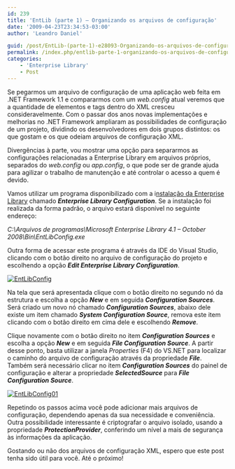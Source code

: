```yaml
---
id: 239
title: 'EntLib (parte 1) – Organizando os arquivos de configuração'
date: '2009-04-23T23:34:53-03:00'
author: 'Leandro Daniel'

guid: /post/EntLib-(parte-1)-e28093-Organizando-os-arquivos-de-configuracao.aspx
permalink: /index.php/entlib-parte-1-organizando-os-arquivos-de-configuracao/
categories:
    - 'Enterprise Library'
    - Post
---
```


Se pegarmos um arquivo de configuração de uma aplicação web feita em .NET Framework 1.1 e compararmos com um *web.config* atual veremos que a quantidade de elementos e tags dentro do XML cresceu consideravelmente. Com o passar dos anos novas implementações e melhorias no .NET Framework ampliaram as possibilidades de configuração de um projeto, dividindo os desenvolvedores em dois grupos distintos: os que gostam e os que odeiam arquivos de configuração XML.

Divergências à parte, vou mostrar uma opção para separarmos as configurações relacionadas a Enterprise Library em arquivos próprios, separados do *web.config* ou *app.config*, o que pode ser de grande ajuda para agilizar o trabalho de manutenção e até controlar o acesso a quem é devido.

Vamos utilizar um programa disponibilizado com a i[nstalação da Enterprise Library](http://www.microsoft.com/downloads/details.aspx?FamilyId=1643758B-2986-47F7-B529-3E41584B6CE5&displaylang=en) chamado ***Enterprise Library Configuration***. Se a instalação foi realizada da forma padrão, o arquivo estará disponível no seguinte endereço:

*C:\\Arquivos de programas\\Microsoft Enterprise Library 4.1 – October 2008\\Bin\\EntLibConfig.exe*

Outra forma de acessar este programa é através da IDE do Visual Studio, clicando com o botão direito no arquivo de configuração do projeto e escolhendo a opção ***Edit Enterprise Library Configuration***.

[![EntLibConfig](http://leandrodaniel.com/pics/WindowsLiveWriter/EntLibparte1/38CF8C80/EntLibConfig_thumb.png "EntLibConfig")](http://leandrodaniel.com/pics/WindowsLiveWriter/EntLibparte1/143B6E4B/EntLibConfig.png)

Na tela que será apresentada clique com o botão direito no segundo nó da estrutura e escolha a opção ***New*** e em seguida ***Configuration Sources***. Será criado um novo nó chamado ***Configuration Sources***, abaixo dele existe um item chamado ***System Configuration Source***, remova este item clicando com o botão direito em cima dele e escolhendo ***Remove***.

Clique novamente com o botão direito no item ***Configuration Sources*** e escolha a opção ***New*** e em seguida ***File Configuration Source***. A partir desse ponto, basta utilizar a janela *Properties* (F4) do VS.NET para localizar o caminho do arquivo de configuração através da propriedade ***File***. Também será necessário clicar no item ***Configuration Sources*** do painel de configuração e alterar a propriedade ***SelectedSource*** para ***File Configuration Source***.

[![EntLibConfig01](http://leandrodaniel.com/pics/WindowsLiveWriter/EntLibparte1/16E101D3/EntLibConfig01_thumb.png "EntLibConfig01")](http://leandrodaniel.com/pics/WindowsLiveWriter/EntLibparte1/6628D8C5/EntLibConfig01.png)

Repetindo os passos acima você pode adicionar mais arquivos de configuração, dependendo apenas da sua necessidade e conveniência. Outra possibilidade interessante é criptografar o arquivo isolado, usando a propriedade ***ProtectionProvider***, conferindo um nível a mais de segurança às informações da aplicação.

Gostando ou não dos arquivos de configuração XML, espero que este post tenha sido útil para você. Até o próximo!